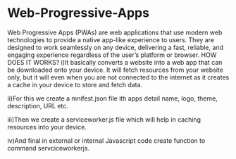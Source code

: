# Web-Progressive-Apps
Web Progressive Apps (PWAs) are web applications that use modern web technologies to provide a native app-like experience to users. They are designed to work seamlessly on any device, delivering a fast, reliable, and engaging experience regardless of the user’s platform or browser.
HOW DOES IT WORKS?
i)It basically converts a website into a web app that can be downloaded onto your device. It will fetch resources from your website only, but it will even when you are not connected to the internet as it creates a cache in your device to store and fetch data.

ii)For this we create a mnifest.json file ith apps detail name, logo, theme, description, URL etc.

iii)Then we create a serviceworker.js file which will help in caching  resources into your device.

iv)And final in external or internal Javascript code create function to command servciceworkerjs.
